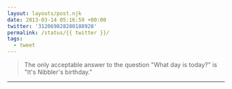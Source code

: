 ```yaml
---
layout: layouts/post.njk
date: 2013-03-14 05:16:59 +00:00
twitter: '312069828280188928'
permalink: /status/{{ twitter }}/
tags: 
  - tweet
---
```


> The only acceptable answer to the question "What day is today?" is "It's Nibbler's birthday."

---
